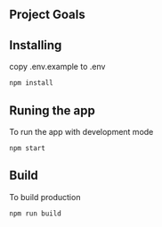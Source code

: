
## Project Goals


## Installing
copy .env.example to .env

```
npm install
```

## Runing the app

To run the app with development mode

```
npm start
```

## Build 
To build production

```
npm run build
```